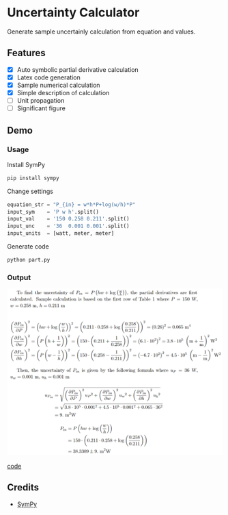 # Uncertainty Calculator

Generate sample uncertainly calculation from equation and values.

## Features

- [x] Auto symbolic partial derivative calculation
- [x] Latex code generation
- [x] Sample numerical calculation
- [x] Simple description of calculation
- [ ] Unit propagation
- [ ] Significant figure

## Demo

### Usage

Install SymPy
```bash
pip install sympy
```

Change settings
```python
equation_str = "P_{in} = w*h*P+log(w/h)*P"
input_sym    = 'P w h'.split()
input_val    = '150 0.258 0.211'.split()
input_unc    = '36  0.001 0.001'.split()
input_units  = [watt, meter, meter]
```

Generate code
```bash
python part.py
```

### Output

![](demo/demo.png)

[code](demo/demo.tex)


## Credits

- [SymPy](https://github.com/sympy/sympy)

